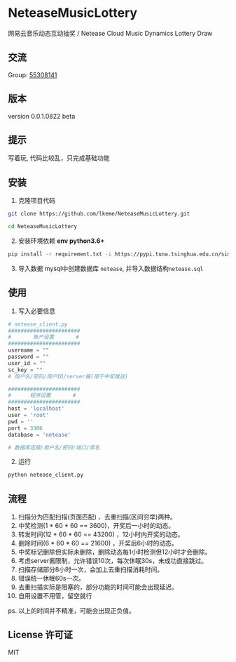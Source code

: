 # NeteaseMusicLottery
网易云音乐动态互动抽奖  / Netease Cloud Music Dynamics Lottery Draw

## 交流
Group: [55308141](https://jq.qq.com/?_wv=1027&k=5AIDaJg) 

## 版本
version 0.0.1.0822 beta

## 提示
写着玩, 代码比较乱，只完成基础功能

## 安装
1. 克隆项目代码
```bash
git clone https://github.com/lkeme/NeteaseMusicLottery.git

cd NeteaseMusicLottery
```
2. 安装环境依赖 **env python3.6+**
```bash
pip install -r requirement.txt -i https://pypi.tuna.tsinghua.edu.cn/simple
```

3. 导入数据
mysql中创建数据库 `netease`, 并导入数据结构`netease.sql`

## 使用
1. 写入必要信息
```python
# netease_client.py
#######################
#       账户设置       #
#######################
username = ""
password = ""
user_id = ""
sc_key = ""
# 用户名/密码/用户ID/server酱(用于中奖推送)

#######################
#      程序设置       #
#######################
host = 'localhost'
user = 'root'
pwd = ''
port = 3306
database = 'netease'

# 数据库连接/用户名/密码/端口/库名
```

2. 运行
```bash
python netease_client.py
```

## 流程
1. 扫描分为匹配扫描(页面匹配) 、去重扫描(区间穷举)两种。
2. 中奖检测(1 * 60 * 60 == 3600)，开奖后一小时的动态。
2. 转发时间(12 * 60 * 60 == 43200) ，12小时内开奖的动态。
3. 删除时间(6 * 60 * 60 == 21600) ，开奖后6小时的动态。
5. 中奖标记删除但实际未删除，删除动态每1小时检测但12小时才会删除。
6. 考虑server酱限制，允许错误10次，每次休眠30s，未成功直接跳过。
7. 扫描存储部分8小时一次，会加上去重扫描消耗时间。
8. 错误统一休眠60s一次。
9. 去重扫描实际是阻塞的，部分功能的时间可能会出现延迟。
10. 自用设置不用管，留空就行

ps. 以上的时间并不精准，可能会出现正负值。

## License 许可证
MIT
